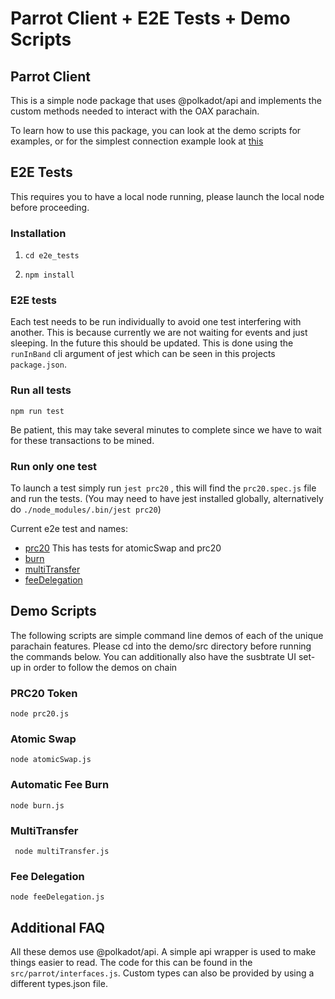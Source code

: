 # Parrot Client  + E2E Tests + Demo Scripts 


## Parrot Client 

This is a simple node package that uses @polkadot/api and implements the custom methods needed to interact with the OAX parachain.

To learn how to use this package, you can look at the demo scripts for examples, or for the simplest connection example look at [this](https://github.com/OAXFoundation/parrot/blob/master/js/parrot-client/src/app.js)

## E2E Tests 

This requires you to have a local node running, please launch the local node before proceeding. 

### Installation 

1) ``` cd e2e_tests ```

2) ```npm install``` 

### E2E tests 

Each test needs to be run individually to avoid one test interfering with another. This is because currently we are not waiting for events and just sleeping. In the future this should be updated. This is done using the ```runInBand``` cli argument of jest which can be seen in this projects `package.json`. 

### Run all tests 


```npm run test``` 


Be patient, this may take several minutes to complete since we have to wait for these transactions to be mined. 

### Run only one test 

To launch a test simply run `jest prc20` , this will find the `prc20.spec.js` file and run the tests. (You may need to have jest installed globally, alternatively do `./node_modules/.bin/jest prc20`)

Current e2e test and names:

- [prc20](https://github.com/OAXFoundation/parrot/blob/master/js/e2e_tests/src/prc20.spec.js) This has tests for atomicSwap and prc20 
- [burn](https://github.com/OAXFoundation/parrot/blob/master/js/e2e_tests/src/burn.spec.js)
- [multiTransfer](https://github.com/OAXFoundation/parrot/blob/master/js/e2e_tests/src/multiTransfer.spec.js)
- [feeDelegation](https://github.com/OAXFoundation/parrot/blob/master/js/e2e_tests/src/feeDelegation.spec.js)



## Demo Scripts 

The following scripts are simple command line demos of each of the unique parachain features. 
Please cd into the demo/src directory before running the commands below. You can additionally also have the susbtrate UI set-up in order to follow the demos on chain

### PRC20 Token 

```node prc20.js```

### Atomic Swap  

```node atomicSwap.js```

### Automatic Fee Burn  

```node burn.js```

### MultiTransfer  

``` node multiTransfer.js```

### Fee Delegation  

```node feeDelegation.js```


## Additional FAQ

All these demos use @polkadot/api.
A simple api wrapper is used to make things easier to read. The code for this can be found in the `src/parrot/interfaces.js`. Custom types can also be provided by using a different types.json file. 

